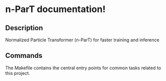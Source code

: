 # n-ParT documentation!

## Description

Normalized Particle Transformer (n-ParT) for faster training and inference

## Commands

The Makefile contains the central entry points for common tasks related to this project.

